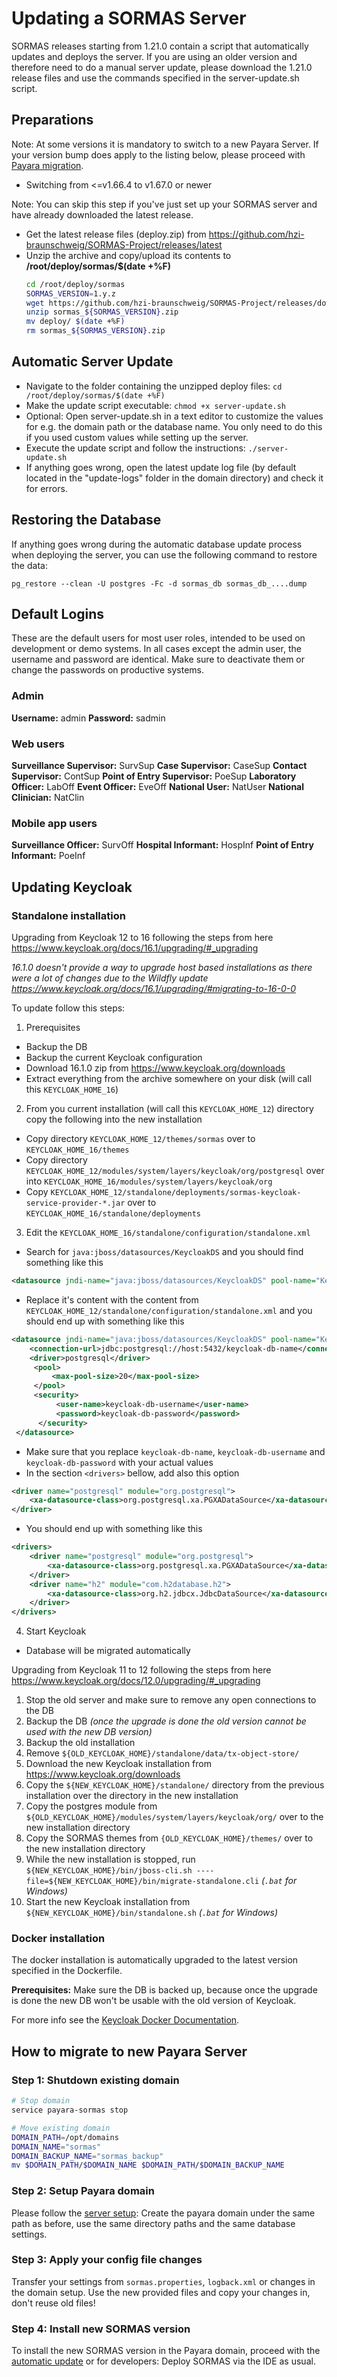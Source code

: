 # Updating a SORMAS Server

SORMAS releases starting from 1.21.0 contain a script that automatically updates and deploys the server. If you are using an older version and therefore need to do a manual server update, please download the 1.21.0 release files and use the commands specified in the server-update.sh script.

## Preparations
Note: At some versions it is mandatory to switch to a new Payara Server. If your version bump does apply to the listing below, please proceed with [Payara migration](SERVER_UPDATE.md#how-to-migrate-to-new-payara-server).
* Switching from <=v1.66.4 to v1.67.0 or newer

Note: You can skip this step if you've just set up your SORMAS server and have already downloaded the latest release.

* Get the latest release files (deploy.zip) from <https://github.com/hzi-braunschweig/SORMAS-Project/releases/latest>
* Unzip the archive and copy/upload its contents to **/root/deploy/sormas/$(date +%F)**
    ```bash
    cd /root/deploy/sormas
    SORMAS_VERSION=1.y.z
    wget https://github.com/hzi-braunschweig/SORMAS-Project/releases/download/v${SORMAS_VERSION}/sormas_${SORMAS_VERSION}.zip
    unzip sormas_${SORMAS_VERSION}.zip
    mv deploy/ $(date +%F)
    rm sormas_${SORMAS_VERSION}.zip
    ```
## Automatic Server Update
* Navigate to the  folder containing the unzipped deploy files:
  ``cd /root/deploy/sormas/$(date +%F)``
* Make the update script executable:
  ``chmod +x server-update.sh``
* Optional: Open server-update.sh in a text editor to customize the values for e.g. the domain path or the database name. You only need to do this if you used custom values while setting up the server.
* Execute the update script and follow the instructions:
  ``./server-update.sh``
* If anything goes wrong, open the latest update log file (by default located in the "update-logs" folder in the domain directory) and check it for errors.

## Restoring the Database
If anything goes wrong during the automatic database update process when deploying the server, you can use the following command to restore the data:

``pg_restore --clean -U postgres -Fc -d sormas_db sormas_db_....dump``

## Default Logins
These are the default users for most user roles, intended to be used on development or demo systems. In all cases except the admin user, the username and password are identical. Make sure to deactivate them or change the passwords on productive systems.

### Admin
**Username:** admin
**Password:** sadmin

### Web users
**Surveillance Supervisor:** SurvSup
**Case Supervisor:** CaseSup
**Contact Supervisor:** ContSup
**Point of Entry Supervisor:** PoeSup
**Laboratory Officer:** LabOff
**Event Officer:** EveOff
**National User:** NatUser
**National Clinician:** NatClin

### Mobile app users
**Surveillance Officer:** SurvOff
**Hospital Informant:** HospInf
**Point of Entry Informant:** PoeInf

## Updating Keycloak

### Standalone installation

Upgrading from Keycloak 12 to 16 following the steps from here <https://www.keycloak.org/docs/16.1/upgrading/#_upgrading>

*16.1.0 doesn't provide a way to upgrade host based installations as there were a lot of changes due to the Wildfly update <https://www.keycloak.org/docs/16.1/upgrading/#migrating-to-16-0-0>*

To update follow this steps:

1. Prerequisites
* Backup the DB
* Backup the current Keycloak configuration
* Download 16.1.0 zip from <https://www.keycloak.org/downloads>
* Extract everything from the archive somewhere on your disk (will call this `KEYCLOAK_HOME_16`)

2. From you current installation (will call this `KEYCLOAK_HOME_12`) directory copy the following into the new installation
* Copy directory `KEYCLOAK_HOME_12/themes/sormas` over to `KEYCLOAK_HOME_16/themes`
* Copy directory `KEYCLOAK_HOME_12/modules/system/layers/keycloak/org/postgresql` over into `KEYCLOAK_HOME_16/modules/system/layers/keycloak/org`
* Copy `KEYCLOAK_HOME_12/standalone/deployments/sormas-keycloak-service-provider-*.jar` over to `KEYCLOAK_HOME_16/standalone/deployments`

3. Edit the `KEYCLOAK_HOME_16/standalone/configuration/standalone.xml`
* Search for `java:jboss/datasources/KeycloakDS` and you should find something like this
```xml
<datasource jndi-name="java:jboss/datasources/KeycloakDS" pool-name="KeycloakDS" enabled="true" use-java-context="true" statistics-enabled="${wildfly.datasources.statistics-enabled:${wildfly.statistics-enabled:false}}">
```
* Replace it's content with the content from `KEYCLOAK_HOME_12/standalone/configuration/standalone.xml` and you should end up with something like this
```xml
<datasource jndi-name="java:jboss/datasources/KeycloakDS" pool-name="KeycloakDS" enabled="true" use-java-context="true" statistics-enabled="${wildfly.datasources.statistics-enabled:${wildfly.statistics-enabled:false}}">
    <connection-url>jdbc:postgresql://host:5432/keycloak-db-name</connection-url>
    <driver>postgresql</driver>
     <pool>
         <max-pool-size>20</max-pool-size>
     </pool>
     <security>
          <user-name>keycloak-db-username</user-name>
          <password>keycloak-db-password</password>
      </security>
 </datasource>
```
* Make sure that you replace `keycloak-db-name`, `keycloak-db-username` and `keycloak-db-password` with your actual values
* In the section `<drivers>` bellow, add also this option
```xml
<driver name="postgresql" module="org.postgresql">
    <xa-datasource-class>org.postgresql.xa.PGXADataSource</xa-datasource-class>
</driver>
```
* You should end up with something like this

```xml
<drivers>
    <driver name="postgresql" module="org.postgresql">
        <xa-datasource-class>org.postgresql.xa.PGXADataSource</xa-datasource-class>
    </driver>
    <driver name="h2" module="com.h2database.h2">
        <xa-datasource-class>org.h2.jdbcx.JdbcDataSource</xa-datasource-class>
    </driver>
</drivers>
```
4. Start Keycloak
* Database will be migrated automatically


Upgrading from Keycloak 11 to 12 following the steps from here <https://www.keycloak.org/docs/12.0/upgrading/#_upgrading>

1. Stop the old server and make sure to remove any open connections to the DB
2. Backup the DB *(once the upgrade is done the old version cannot be used with the new DB version)*
3. Backup the old installation
4. Remove `${OLD_KEYCLOAK_HOME}/standalone/data/tx-object-store/`
5. Download the new Keycloak installation from <https://www.keycloak.org/downloads>
6. Copy the `${NEW_KEYCLOAK_HOME}/standalone/` directory from the previous installation over the directory in the new installation
7. Copy the postgres module from `${OLD_KEYCLOAK_HOME}/modules/system/layers/keycloak/org/` over to the new installation directory
8. Copy the SORMAS themes from `{OLD_KEYCLOAK_HOME}/themes/` over to the new installation directory
9. While the new installation is stopped, run `${NEW_KEYCLOAK_HOME}/bin/jboss-cli.sh ----file=${NEW_KEYCLOAK_HOME}/bin/migrate-standalone.cli` *(`.bat` for Windows)*
10. Start the new Keycloak installation from `${NEW_KEYCLOAK_HOME}/bin/standalone.sh` *(`.bat` for Windows)*

### Docker installation

The docker installation is automatically upgraded to the latest version specified in the Dockerfile.

**Prerequisites:** Make sure the DB is backed up, because once the upgrade is done the new DB won't be usable with the old version of Keycloak.

For more info see the [Keycloak Docker Documentation](https://github.com/hzi-braunschweig/SORMAS-Docker/blob/development/keycloak/README.md).

## How to migrate to new Payara Server

### Step 1: Shutdown existing domain
```bash
# Stop domain
service payara-sormas stop

# Move existing domain
DOMAIN_PATH=/opt/domains
DOMAIN_NAME="sormas"
DOMAIN_BACKUP_NAME="sormas_backup"
mv $DOMAIN_PATH/$DOMAIN_NAME $DOMAIN_PATH/$DOMAIN_BACKUP_NAME
```

### Step 2: Setup Payara domain
Please follow the [server setup](SERVER_SETUP.md#sormas-server): Create the payara domain under the same path as before, use the same directory paths and the same database settings.

### Step 3: Apply your config file changes
Transfer your settings from `sormas.properties`, `logback.xml` or changes in the domain setup. Use the new provided files and copy your changes in, don't reuse old files!

### Step 4: Install new SORMAS version
To install the new SORMAS version in the Payara domain, proceed with the [automatic update](SERVER_UPDATE.md#automatic-server-update) or for developers: Deploy SORMAS via the IDE as usual.
